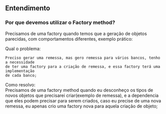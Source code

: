 ## Entendimento

### Por que devemos utilizar o Factory method? 

Precisamos de uma factory quando temos que a geração de objetos parecidas,
com comportamentos diferentes, exemplo prático:

Qual o problema: <br>
```
Preciso gerar uma remessa, mas gero remessa para vários bancos, tenho a necessidade
de ter uma factory para a criação de remessa, e essa factory terá uma implementação
de cada banco;
```

Como resolvo: <br>
Precisamos de uma factory method quando eu desconheço os 
tipos de novos objetos que precisarei criar(exemplo de remessa), e a dependencia que eles
podem precisar para serem criados, caso eu precise de uma nova remessa, eu apenas crio uma factory nova
para aquela criação de objeto;